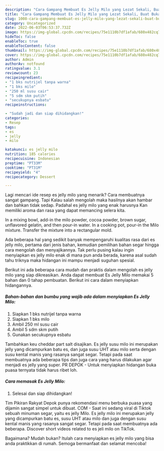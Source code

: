 ```yaml
---
description: "Cara Gampang Membuat Es Jelly Milo yang Lezat Sekali, Buat Buka Puasa Bisa Manjain Lidah"
title: "Cara Gampang Membuat Es Jelly Milo yang Lezat Sekali, Buat Buka Puasa Bisa Manjain Lidah"
slug: 1008-cara-gampang-membuat-es-jelly-milo-yang-lezat-sekali-buat-buka-puasa-bisa-manjain-lidah
category: Uncategorized
date: 2022-06-03T06:53:37.732Z
image: https://img-global.cpcdn.com/recipes/75e1110b7df1afab/680x482cq70/es-jelly-milo-foto-resep-utama.jpg
hideToc: false
enableToc: true
enableTocContent: false
thumbnail: https://img-global.cpcdn.com/recipes/75e1110b7df1afab/680x482cq70/es-jelly-milo-foto-resep-utama.jpg
cover: https://img-global.cpcdn.com/recipes/75e1110b7df1afab/680x482cq70/es-jelly-milo-foto-resep-utama.jpg
author: Admin
authorAv: notfound
ratingvalue: 3.1
reviewcount: 23
recipeingredient:
- "1 bks nutrijel tanpa warna"
- "1 bks milo"
- "250 ml susu cair"
- "5 sdm skm putih"
- "secukupnya esbatu"
recipeinstructions:

- "Sudah jadi dan siap dihidangkan!"
categories:
- Resep
tags:
- es
- jelly
- milo

katakunci: es jelly milo 
nutrition: 185 calories
recipecuisine: Indonesian
preptime: "PT33M"
cooktime: "PT31M"
recipeyield: "4"
recipecategory: Dessert

---
```



Lagi mencari ide resep es jelly milo yang menarik? Cara membuatnya sangat gampang. Tapi Kalau salah mengolah maka hasilnya akan hambar dan bahkan tidak sedap. Padahal es jelly milo yang enak harusnya Kan memiliki aroma dan rasa yang dapat memancing selera kita.


In a mixing bowl, add-in the milo powder, cocoa powder, brown sugar, unflavored gelatin, and then pour-in water. In a cooking pot, pour-in the Milo mixture. Transfer the mixture into a rectangular mold.

Ada beberapa hal yang sedikit banyak mempengaruhi kualitas rasa dari es jelly milo, pertama dari jenis bahan, kemudian pemilihan bahan segar hingga cara mengolah dan menyajikannya. Tak perlu pusing kalau ingin menyiapkan es jelly milo enak di mana pun anda berada, karena asal sudah tahu triknya maka hidangan ini mampu menjadi suguhan spesial.


Berikut ini ada beberapa cara mudah dan praktis dalam mengolah es jelly milo yang siap dikreasikan. Anda dapat membuat Es Jelly Milo memakai 5 bahan dan 0 tahap pembuatan. Berikut ini cara dalam menyiapkan hidangannya.

<!--inarticleads1-->

##### Bahan-bahan dan bumbu yang wajib ada dalam menyiapkan Es Jelly Milo:

1. Siapkan 1 bks nutrijel tanpa warna
1. Siapkan 1 bks milo
1. Ambil 250 ml susu cair
1. Ambil 5 sdm skm putih
1. Gunakan secukupnya esbatu


Tambahkan keu cheddar part salt disajikan. Es jelly susu milo ini merupakan jelly yang dicampurkan batu es, dan juga susu UHT atau milo serta dengan susu kental manis yang rasanya sangat segar. Tetapi pada saat membuatnya ada beberapa tips dan juga cara yang harus dilakukan agar menjadi es jelly yang super. PR DEPOK - Untuk menyiapkan hidangan buka puasa ternyata tidak harus ribet loh. 

<!--inarticleads2-->

##### Cara memasak Es Jelly Milo:


1. Selesai dan siap dihidangkan!

Tim Pikiran Rakyat Depok punya rekomendasi menu berbuka puasa yang dijamin sangat simpel untuk dibuat. COM - Saat ini sedang viral di Tiktok sebuah minuman segar, yaitu es jelly Milo. Es jelly milo ini merupakan jelly yang dicampurkan batu es, susu UHT atau milo dan juga dengan susu kental manis yang rasanya sangat segar. Tetapi pada saat membuatnya ada beberapa. Discover short videos related to es jeli milo on TikTok. 

Bagaimana? Mudah bukan? Itulah cara menyiapkan es jelly milo yang bisa anda praktikkan di rumah. Semoga bermanfaat dan selamat mencoba!
